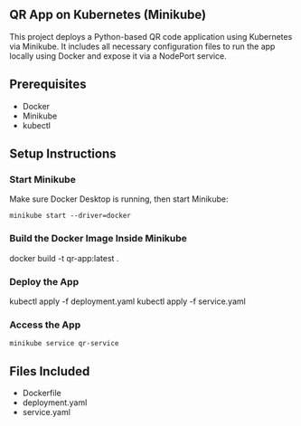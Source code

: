 ## QR App on Kubernetes (Minikube)

 This project deploys a Python-based QR code application using Kubernetes via Minikube. It includes
 all necessary configuration files to run the app locally using Docker and expose it via a NodePort
 service.

 ## Prerequisites
 
 - Docker
 - Minikube
 - kubectl

## Setup Instructions
 
 ### Start Minikube

 Make sure Docker Desktop is running, then start Minikube:

    minikube start --driver=docker

 ### Build the Docker Image Inside Minikube

 
   docker build -t qr-app:latest .

 ### Deploy the App

   kubectl apply -f deployment.yaml
   kubectl apply -f service.yaml

 ### Access the App

    minikube service qr-service 

## Files Included

- Dockerfile
- deployment.yaml
- service.yaml
 